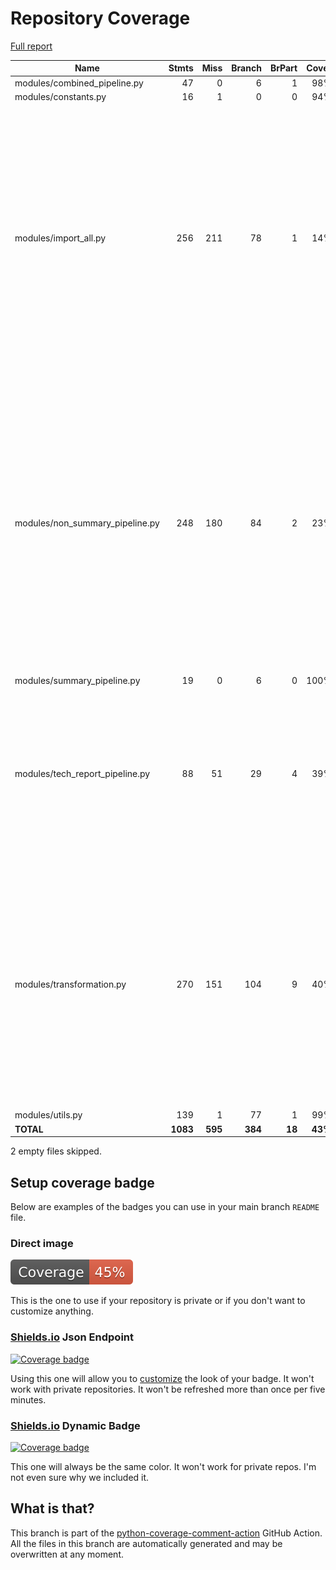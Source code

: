 # Repository Coverage

[Full report](https://htmlpreview.github.io/?https://github.com/HTTPArchive/data-pipeline/blob/python-coverage-comment-action-data/htmlcov/index.html)

| Name                              |    Stmts |     Miss |   Branch |   BrPart |   Cover |   Missing |
|---------------------------------- | -------: | -------: | -------: | -------: | ------: | --------: |
| modules/combined\_pipeline.py     |       47 |        0 |        6 |        1 |     98% |    13->12 |
| modules/constants.py              |       16 |        1 |        0 |        0 |     94% |       116 |
| modules/import\_all.py            |      256 |      211 |       78 |        1 |     14% |28-100, 106-143, 149-189, 199-238, 244-268, 274-382, 388, 394-400, 406-412, 441-444, 454-458, 462-474, 479->478 |
| modules/non\_summary\_pipeline.py |      248 |      180 |       84 |        2 |     23% |23-52, 66-72, 76-78, 82-89, 117-172, 179-181, 187-193, 204-239, 245-289, 295-335, 349-401, 430-433, 439-443, 449-468, 518->exit, 528->exit |
| modules/summary\_pipeline.py      |       19 |        0 |        6 |        0 |    100% |           |
| modules/tech\_report\_pipeline.py |       88 |       51 |       29 |        4 |     39% |30-35, 39-52, 59-63, 67-69, 73-75, 77->exit, 78->77, 80-81, 86->85, 130-136, 141-170, 174-178 |
| modules/transformation.py         |      270 |      151 |      104 |        9 |     40% |29->28, 31->exit, 34-36, 118->117, 144->143, 200, 205->204, 206-228, 231->230, 232-425, 428->427, 510->509, 511-684 |
| modules/utils.py                  |      139 |        1 |       77 |        1 |     99% |       228 |
|                         **TOTAL** | **1083** |  **595** |  **384** |   **18** | **43%** |           |

2 empty files skipped.


## Setup coverage badge

Below are examples of the badges you can use in your main branch `README` file.

### Direct image

[![Coverage badge](https://raw.githubusercontent.com/HTTPArchive/data-pipeline/python-coverage-comment-action-data/badge.svg)](https://htmlpreview.github.io/?https://github.com/HTTPArchive/data-pipeline/blob/python-coverage-comment-action-data/htmlcov/index.html)

This is the one to use if your repository is private or if you don't want to customize anything.

### [Shields.io](https://shields.io) Json Endpoint

[![Coverage badge](https://img.shields.io/endpoint?url=https://raw.githubusercontent.com/HTTPArchive/data-pipeline/python-coverage-comment-action-data/endpoint.json)](https://htmlpreview.github.io/?https://github.com/HTTPArchive/data-pipeline/blob/python-coverage-comment-action-data/htmlcov/index.html)

Using this one will allow you to [customize](https://shields.io/endpoint) the look of your badge.
It won't work with private repositories. It won't be refreshed more than once per five minutes.

### [Shields.io](https://shields.io) Dynamic Badge

[![Coverage badge](https://img.shields.io/badge/dynamic/json?color=brightgreen&label=coverage&query=%24.message&url=https%3A%2F%2Fraw.githubusercontent.com%2FHTTPArchive%2Fdata-pipeline%2Fpython-coverage-comment-action-data%2Fendpoint.json)](https://htmlpreview.github.io/?https://github.com/HTTPArchive/data-pipeline/blob/python-coverage-comment-action-data/htmlcov/index.html)

This one will always be the same color. It won't work for private repos. I'm not even sure why we included it.

## What is that?

This branch is part of the
[python-coverage-comment-action](https://github.com/marketplace/actions/python-coverage-comment)
GitHub Action. All the files in this branch are automatically generated and may be
overwritten at any moment.